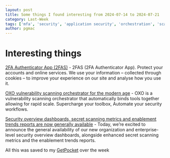 ```yaml
---
layout: post
title: Some things I found interesting from 2024-07-14 to 2024-07-21
category: Last-Week
tags: ['mfa', 'security', 'application security', 'orchestration', 'scanning', 'vulnerability', 'application security', 'scanning', 'secrets', 'security']
author: pgmac
---
```


# Interesting things

[2FA Authenticator App (2FAS)](https://2fas.com) - 2FAS (2FA Authenticator App). Protect your accounts and online services. We use your information – collected through cookies – to improve your experience on our site and analyse how you use it.

[OXO vulnerability scanning orchestrator for the modern age](https://oxo.ostorlab.co/) - OXO is a vulnerability scanning orchestrator that automatically binds tools together allowing for rapid scale. Supercharge your toolbox, Automate your security workflows.

[Security overview dashboards, secret scanning metrics and enablement trends reports are now generally available](https://github.blog/changelog/2024-07-19-security-overview-dashboards-secret-scanning-metrics-and-enablement-trends-reports-are-now-generally-available/) - Today, we’re excited to announce the general availability of our new organization and enterprise-level security overview dashboards, alongside enhanced secret scanning metrics and the enablement trends reports.



All this was saved to my [GetPocket](https://getpocket.com/) over the week